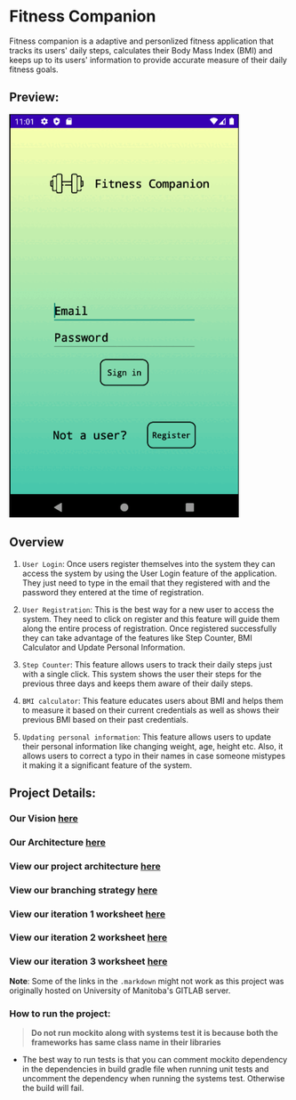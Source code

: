 # Fitness Companion

Fitness companion is a adaptive and personlized fitness application that tracks its users' daily steps, calculates their Body Mass Index (BMI) and keeps up to its users' information to provide accurate measure of their daily fitness goals.

## Preview:

![Demo](./demo.gif)

## Overview

1. `User Login`: Once users register themselves into the system they can access the system by using the User Login feature of the application. They just need to type in the email that they registered with and the password they entered at the time of registration.

2. `User Registration`: This is the best way for a new user to access the system. They need to click on register and this feature will guide them along the entire process of registration. Once registered successfully they can take advantage of the features like Step Counter, BMI Calculator and Update Personal Information.

3. `Step Counter`: This feature allows users to track their daily steps just with a single click. This system shows the user their steps for the previous three days and keeps them aware of their daily steps.

4. `BMI calculator`: This feature educates users about BMI and helps them to measure it based on their current credentials as well as shows their previous BMI based on their past credentials.

5. `Updating personal information`: This feature allows users to update their personal information like changing weight, age, height etc. Also, it allows users to correct a typo in their names in case someone mistypes it making it a significant feature of the system.


## Project Details:

### Our Vision [here](./VISION.md)

### Our Architecture [here](./Documentation/ARCHITECTURE.md)

### View our project architecture [here](./Documentation/ARCHITECTURE.md)

### View our branching strategy [here](./Documentation/Group4Branching.md)

### View our iteration 1 worksheet [here](./Documentation/i1_worksheet.md)

### View our iteration 2 worksheet [here](./Documentation/Iteration_2_Worksheet.md)

### View our iteration 3 worksheet [here](./Documentation/Iteration_3_Worksheet.md)

**Note**: Some of the links in the `.markdown` might not work as this project was originally hosted on University of Manitoba's GITLAB server.

### How to run the project:

> **Do not run mockito along with systems test it is because both the frameworks has same class name in their libraries**
- The best way to run tests is that you can comment mockito dependency in the dependencies in build gradle file when running unit tests and uncomment the dependency when running the systems test. Otherwise the build will fail.
